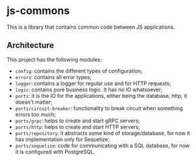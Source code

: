 # js-commons

This is a library that contains common code between JS applications.

## Architecture

This project has the following modules:

- `config`: contains the different types of configuration;
- `errors`: contains all error types;
- `logger`: contains a logger for regular use and for HTTP requests;
- `logic`: contains pure business logic. It has no IO whatsoever;
- `ports`: it is the IO for the applications, either being the database, http, it doesn't matter;
- `ports/circuit-breaker`: functionality to break circuit when something errors too much;
- `ports/grpc`: helps to create and start gRPC servers;
- `ports/http`: helps to create and start HTTP servers;
- `ports/repository`: it abstracts some kind of storage/database, for now it has implementation only for Sequelize;
- `ports/sequelize`: code for communicating with a SQL database, for now it is configured with PostgreSQL.
